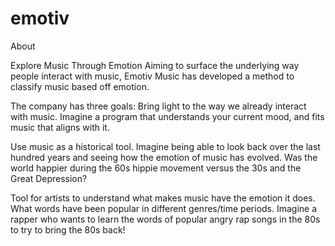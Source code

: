 # emotiv

About

Explore Music Through Emotion
Aiming to surface the underlying way people interact with music, Emotiv Music has developed a method to classify music based off emotion.

The company has three goals:
Bring light to the way we already interact with music. Imagine a program that understands your current mood, and fits music that aligns with it.

Use music as a historical tool. Imagine being able to look back over the last hundred years and seeing how the emotion of music has evolved. Was the world happier during the 60s hippie movement versus the 30s and the Great Depression?

Tool for artists to understand what makes music have the emotion it does. What words have been popular in different genres/time periods. Imagine a rapper who wants to learn the words of popular angry rap songs in the 80s to try to bring the 80s back!

